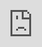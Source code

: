 ```yaml
---
layout: post
title: "네티즌들은 성훈이 공식 입양한 지 1년 만에 유기견 양희의 변신을 보고 놀라움을 감추지 못했다."
author: "undefined"
thumbnail: "https://www.allkpop.com/upload/2021/02/content/061250/thumb/1612633855-20210206-sunghoon.jpg"
tags: 
---
```



![image](https://www.allkpop.com/upload/2021/02/content/061250/1612633855-20210206-sunghoon.jpg)

MBC `나 혼자 산다` 2월 5일 방송으로 돌아온 시청자들은 오랜만에 배우 성훈의 애완견 양희를 다시 보게 되어 감격했다.

2019년 8월 배우 성훈이 강아지를 1개월간의 임시보호기간으로 처음 들여보낸 뒤 유기견 양희를 보호소에서 정식 입양했다고 밝혔다.

성훈이 유기견 보호소에서 양희를 처음 만났을 때 강아지는 홍역과 피부병, 폐렴 등을 앓고 있었다. 성훈은 임시 보호 기간이 한 달 반쯤 지났을 때 한 가족이 양희를 입양하고 싶어한다는 통보를 받았다.

![image](https://www.allkpop.com/upload/2021/02/content/061251/1612633875-1.jpg)

성훈은 보호소에서 온 메시지를 받고 그날은 아무것도 할 수 없다는 생각이 들었다고 한다. 그리고 나서 그는 양희를 입양하려는 가족들이 그 문제들을 다룰 수 있도록 하기 위해 양희에게 여전히 직면하고 있는 많은 건강 문제들을 설명하는 장문의 걱정 편지를 보호소에 보냈다. 결국 가족은 더 건강한 개를 입양하라는 권고를 받았고 성훈은 양희를 직접 입양하기로 결심했다.

![image](https://www.allkpop.com/upload/2021/02/content/061251/1612633875-2.jpg)

그런 다음, 성훈이 출연한 `나 혼자 산다`의 가장 최근 방송된 에피소드에서, 일부 시청자들은 양희를 거의 알아볼 수 없었다.

![image](https://www.allkpop.com/upload/2021/02/content/061301/1612634478-d.gif)

양희는 이번 방송에서도 달달한 매력과 애교를 비롯해 건강코트, 먹방 등을 선보이며 방송 전체를 도용했다는 시청자도 많았다. 댓글이 달렸어요.

> "OMG 양희는 아주 크고 건강한 TT로 자랐습니다."

> "그녀는 사랑받으며 자랐어요! 이제 그녀는 두배로 그녀는으나, 여전히 아기 keke."과 같이 행동하는 크네요.

> "양희는 OMG 너무 귀여워요."

> "이제 그녀는 매우 부유하고 우아하게 손질된 개 케키처럼 보입니다."

> "저는 양희를 거의 못 알아볼 뻔 했어요, 양희는 너무 다르게 생겼어요."

> 소파 앞에 개 계단이 너무 많아요.

> "양희는 자라서 정말 예쁜 강아지가 됐어요."

> "대박, 그녀는 완전히 다른 개가 되었습니다."

아래 `나 혼자 산다`의 양희와 성훈의 동영상을 확인하세요!


<div class="video_wrapper" style="padding-top: 56.25%;">
    <iframe width="100%" height="100%" src="https://www.youtube.com/embed/NIVJJmN4msM" frameborder="0" allow="accelerometer; autoplay; clipboard-write; encrypted-media; gyroscope; picture-in-picture" allowfullscreen="" style="position: absolute; top: 0px; left: 0px; width: 100%; height: 100%;"></iframe>
</div>



<div class="video_wrapper" style="padding-top: 56.25%;">
    <iframe width="100%" height="100%" src="https://www.youtube.com/embed/CZpwfyjKT-Q" frameborder="0" allow="accelerometer; autoplay; clipboard-write; encrypted-media; gyroscope; picture-in-picture" allowfullscreen="" style="position: absolute; top: 0px; left: 0px; width: 100%; height: 100%;"></iframe>
</div>
